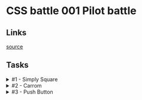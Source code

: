 # CSS battle 001 Pilot battle

## Links
[source](https://cssbattle.dev/battle/1)

## Tasks

<details>
  <summary>#1 - Simply Square</summary>

  [Task](https://cssbattle.dev/play/1)

    <div></div>
    <style>
      div {
        margin: -8px;
        width: 200px;
        height: 200px;
        background: #b5e0ba;
        box-shadow: 0 0 0 200px #5d3a3a;
      }
    </style>

</details>

<details>
  <summary>#2 - Carrom</summary>

  [Task](https://cssbattle.dev/play/2)

    <div></div><div></div><div></div><div></div>
    <style>
      body {
        margin: 0;
        background: #62374e;
      }
      div {
        margin: 50px;
        float: left;
        width: 50px;
        height: 50px;
        background: #fdc57b;
      }
      div:nth-of-type(2n + 1) {
        margin-right: 150px;
      }
    </style>

</details>

<details>
  <summary>#3 - Push Button</summary>

  [Task](https://cssbattle.dev/play/3)

    <div><div>
    <style>
      body {
        margin: 0;
        padding: 75px 50px;
        background: #6592CF;
      }
      div {
        height: 150px;
        background: #243D83;
      }
      div div {
        margin: 0 75px;
        border: solid 50px #243D83;
        box-shadow: 0 0 0 50px #6592CF;
        border-radius: 50%;
        width: 50px;
        height: 50px;
        background: #EEB850;
      }
    </style>

</details>
